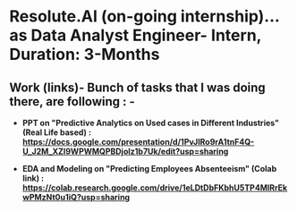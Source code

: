 # **Resolute.AI (on-going internship)... as Data Analyst Engineer- Intern, Duration: 3-Months**

## **Work (links)- Bunch of tasks that I was doing there, are following : -** 

* **PPT on "Predictive Analytics on Used cases in Different Industries" (Real Life based) : https://docs.google.com/presentation/d/1PvJIRo9rA1tnF4Q-U_J2M_XZI9WPWMQPBDjolz1b7Uk/edit?usp=sharing**

* **EDA and Modeling on "Predicting Employees Absenteeism" (Colab link) : https://colab.research.google.com/drive/1eLDtDbFKbhU5TP4MlRrEkwPMzNt0u1iQ?usp=sharing**
